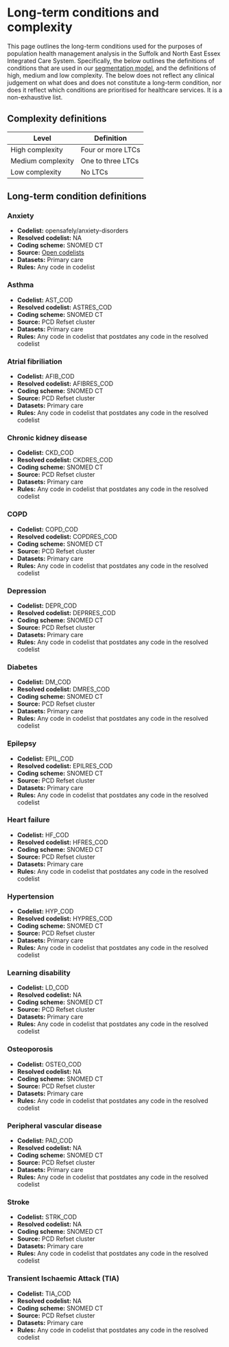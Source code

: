 # Long-term conditions and complexity

This page outlines the long-term conditions used for the purposes of population health management analysis in the Suffolk and North East Essex Integrated Care System. Specifically, the below outlines the definitions of conditions that are used in our [segmentation model](segmentation.md), and the definitions of high, medium and low complexity. The below does not reflect any clinical judgement on what does and does not constitute a long-term condition, nor does it reflect which conditions are prioritised for healthcare services. It is a non-exhaustive list.

## Complexity definitions

|Level|Definition|
|-|-|
|High complexity|Four or more LTCs|
|Medium complexity|One to three LTCs|
|Low complexity|No LTCs|

## Long-term condition definitions

### Anxiety

- **Codelist:** opensafely/anxiety-disorders
- **Resolved codelist:** NA
- **Coding scheme:** SNOMED CT
- **Source:** [Open codelists](https://www.opencodelists.org/codelist/opensafely/anxiety-disorders/6aef605a/)
- **Datasets:** Primary care
- **Rules:** Any code in codelist

### Asthma

- **Codelist:** AST_COD
- **Resolved codelist:** ASTRES_COD
- **Coding scheme:** SNOMED CT
- **Source:** PCD Refset cluster
- **Datasets:** Primary care
- **Rules:** Any code in codelist that postdates any code in the resolved codelist

### Atrial fibriliation

- **Codelist:** AFIB_COD
- **Resolved codelist:** AFIBRES_COD
- **Coding scheme:** SNOMED CT
- **Source:** PCD Refset cluster
- **Datasets:** Primary care
- **Rules:** Any code in codelist that postdates any code in the resolved codelist

### Chronic kidney disease

- **Codelist:** CKD_COD
- **Resolved codelist:** CKDRES_COD
- **Coding scheme:** SNOMED CT
- **Source:** PCD Refset cluster
- **Datasets:** Primary care
- **Rules:** Any code in codelist that postdates any code in the resolved codelist

### COPD

- **Codelist:** COPD_COD
- **Resolved codelist:** COPDRES_COD
- **Coding scheme:** SNOMED CT
- **Source:** PCD Refset cluster
- **Datasets:** Primary care
- **Rules:** Any code in codelist that postdates any code in the resolved codelist

### Depression

- **Codelist:** DEPR_COD
- **Resolved codelist:** DEPRRES_COD
- **Coding scheme:** SNOMED CT
- **Source:** PCD Refset cluster
- **Datasets:** Primary care
- **Rules:** Any code in codelist that postdates any code in the resolved codelist

### Diabetes

- **Codelist:** DM_COD
- **Resolved codelist:** DMRES_COD
- **Coding scheme:** SNOMED CT
- **Source:** PCD Refset cluster
- **Datasets:** Primary care
- **Rules:** Any code in codelist that postdates any code in the resolved codelist

### Epilepsy

- **Codelist:** EPIL_COD
- **Resolved codelist:** EPILRES_COD
- **Coding scheme:** SNOMED CT
- **Source:** PCD Refset cluster
- **Datasets:** Primary care
- **Rules:** Any code in codelist that postdates any code in the resolved codelist

### Heart failure

- **Codelist:** HF_COD
- **Resolved codelist:** HFRES_COD
- **Coding scheme:** SNOMED CT
- **Source:** PCD Refset cluster
- **Datasets:** Primary care
- **Rules:** Any code in codelist that postdates any code in the resolved codelist

### Hypertension

- **Codelist:** HYP_COD
- **Resolved codelist:** HYPRES_COD
- **Coding scheme:** SNOMED CT
- **Source:** PCD Refset cluster
- **Datasets:** Primary care
- **Rules:** Any code in codelist that postdates any code in the resolved codelist

### Learning disability

- **Codelist:** LD_COD
- **Resolved codelist:** NA
- **Coding scheme:** SNOMED CT
- **Source:** PCD Refset cluster
- **Datasets:** Primary care
- **Rules:** Any code in codelist that postdates any code in the resolved codelist

### Osteoporosis

- **Codelist:** OSTEO_COD
- **Resolved codelist:** NA
- **Coding scheme:** SNOMED CT
- **Source:** PCD Refset cluster
- **Datasets:** Primary care
- **Rules:** Any code in codelist that postdates any code in the resolved codelist

### Peripheral vascular disease

- **Codelist:** PAD_COD
- **Resolved codelist:** NA
- **Coding scheme:** SNOMED CT
- **Source:** PCD Refset cluster
- **Datasets:** Primary care
- **Rules:** Any code in codelist that postdates any code in the resolved codelist

### Stroke

- **Codelist:** STRK_COD
- **Resolved codelist:** NA
- **Coding scheme:** SNOMED CT
- **Source:** PCD Refset cluster
- **Datasets:** Primary care
- **Rules:** Any code in codelist that postdates any code in the resolved codelist

### Transient Ischaemic Attack (TIA)

- **Codelist:** TIA_COD
- **Resolved codelist:** NA
- **Coding scheme:** SNOMED CT
- **Source:** PCD Refset cluster
- **Datasets:** Primary care
- **Rules:** Any code in codelist that postdates any code in the resolved codelist